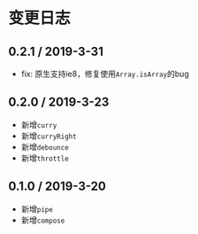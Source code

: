 # 变更日志

## 0.2.1 / 2019-3-31

- fix: 原生支持ie8，修复使用`Array.isArray`的bug

## 0.2.0 / 2019-3-23

- 新增`curry`
- 新增`curryRight`
- 新增`debounce`
- 新增`throttle`

## 0.1.0 / 2019-3-20

- 新增`pipe`
- 新增`compose`
